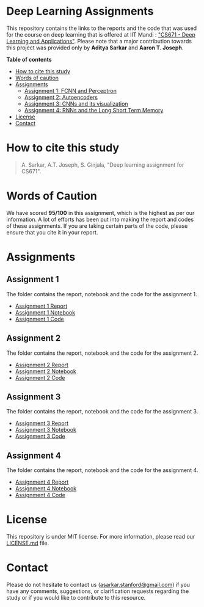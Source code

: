 # Deep Learning Assignments


This repository contains the links to the reports and the code that was used for the course on deep learning that is offered at IIT Mandi : ["CS671 - Deep Learning and Applications"](https://www.iitmandi.ac.in/academics/senate_courses/CS671.pdf). Please note that a major contribution towards this project was provided only by **Aditya Sarkar** and **Aaron T. Joseph**.

**Table of contents**

* [How to cite this study](#how-to-cite-this-study)
* [Words of caution](#wordsofcaution)
* [Assignments](#assignments)
  * [Assignment 1: FCNN and Perceptron](#assignment1)
  * [Assignment 2: Autoencoders](#assignment2)
  * [Assignment 3: CNNs and its visualization](#assignment3)
  * [Assignment 4: RNNs and the Long Short Term Memory](#assignment4)
* [License](#license)
* [Contact](#contact)


# How to cite this study

> A. Sarkar, A.T. Joseph, S. Ginjala, "Deep learning assignment for CS671".

# Words of Caution

We have scored **95/100** in this assignment, which is the highest as per our information. A lot of efforts has been put into making the report and codes of these assignments. If you are taking certain parts of the code, please ensure that you cite it in your report.


# Assignments

## Assignment 1

The folder contains the report, notebook and the code for the assignment 1. 

* [Assignment 1 Report](https://github.com/aditya-sarkar441/Deep-Learning-CS671)
* [Assignment 1 Notebook](https://github.com/aditya-sarkar441/Deep-Learning-CS671)
* [Assignment 1 Code](https://github.com/aditya-sarkar441/Deep-Learning-CS671)


## Assignment 2

The folder contains the report, notebook and the code for the assignment 2.

* [Assignment 2 Report](https://github.com/aditya-sarkar441/Deep-Learning-CS671)
* [Assignment 2 Notebook](https://github.com/aditya-sarkar441/Deep-Learning-CS671)
* [Assignment 2 Code](https://github.com/aditya-sarkar441/Deep-Learning-CS671)

## Assignment 3

The folder contains the report, notebook and the code for the assignment 3.

* [Assignment 3 Report](https://github.com/aditya-sarkar441/Deep-Learning-CS671)
* [Assignment 3 Notebook](https://github.com/aditya-sarkar441/Deep-Learning-CS671)
* [Assignment 3 Code](https://github.com/aditya-sarkar441/Deep-Learning-CS671)

## Assignment 4

The folder contains the report, notebook and the code for the assignment 4.

* [Assignment 4 Report](https://github.com/aditya-sarkar441/Deep-Learning-CS671)
* [Assignment 4 Notebook](https://github.com/aditya-sarkar441/Deep-Learning-CS671)
* [Assignment 4 Code](https://github.com/aditya-sarkar441/Deep-Learning-CS671)

# License

This repository is under MIT license. For more information, please read our [LICENSE.md](LICENSE) file.


# Contact

Please do not hesitate to contact us (asarkar.stanford@gmail.com) if you have any comments, suggestions, or clarification requests regarding the study or if you would like to contribute to this resource.
